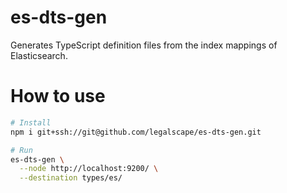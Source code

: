 es-dts-gen
==========

Generates TypeScript definition files from the index mappings of Elasticsearch.

# How to use

```bash
# Install
npm i git+ssh://git@github.com/legalscape/es-dts-gen.git

# Run
es-dts-gen \
  --node http://localhost:9200/ \
  --destination types/es/
```
